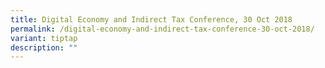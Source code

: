 ```yaml
---
title: Digital Economy and Indirect Tax Conference, 30 Oct 2018
permalink: /digital-economy-and-indirect-tax-conference-30-oct-2018/
variant: tiptap
description: ""
---
```

